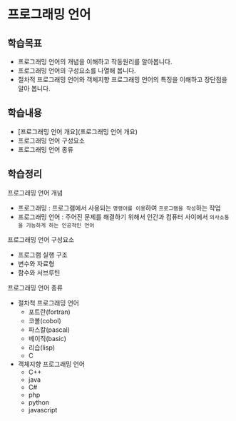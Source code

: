 # 프로그래밍 언어



## 학습목표

* 프로그래밍 언어의 개념을 이해하고 작동원리를 알아봅니다.
* 프로그래밍 언어의 구성요소를 나열해 봅니다.
* 절차적 프로그래밍 언어와 객체지향 프로그래밍 언어의 특징을 이해하고 장단점을 알아 봅니다.





## 학습내용

* [프로그래밍 언어 개요](프로그래밍 언어 개요)
* 프로그래밍 언어 구성요소
* 프로그래밍 언어 종류





## 학습정리

프로그래밍 언어 개념

* 프로그래밍 : 프로그램에서 사용되는 `명령어를 이용`하여 `프로그램을 작성`하는 작업
* 프로그래밍 언어 : 주어진 문제를 해결하기 위해서 인간과 컴퓨터 사이에서 `의사소통을 가능하게 하는 인공적인 언어`



프로그래밍 언어 구성요소

* 프로그램 실행 구조
* 변수와 자료형
* 함수와 서브루틴



프로그래밍 언어 종류

* 절차척 프로그래밍 언어
  * 포트란(fortran)
  * 코볼(cobol)
  * 파스칼(pascal)
  * 베이직(basic)
  * 리습(lisp)
  * C
* 객체지향 프로그래밍 언어
  * C++
  * java
  * C#
  * php
  * python
  * javascript


